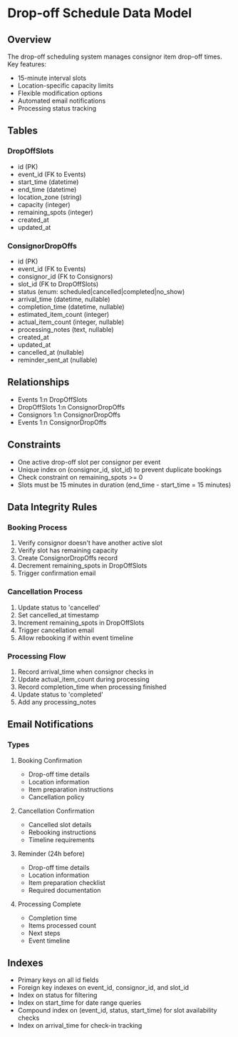 # Drop-off Schedule Data Model

## Overview
The drop-off scheduling system manages consignor item drop-off times. Key features:
- 15-minute interval slots
- Location-specific capacity limits
- Flexible modification options
- Automated email notifications
- Processing status tracking

## Tables

### DropOffSlots
- id (PK)
- event_id (FK to Events)
- start_time (datetime)
- end_time (datetime)
- location_zone (string)
- capacity (integer)
- remaining_spots (integer)
- created_at
- updated_at

### ConsignorDropOffs
- id (PK)
- event_id (FK to Events)
- consignor_id (FK to Consignors)
- slot_id (FK to DropOffSlots)
- status (enum: scheduled|cancelled|completed|no_show)
- arrival_time (datetime, nullable)
- completion_time (datetime, nullable)
- estimated_item_count (integer)
- actual_item_count (integer, nullable)
- processing_notes (text, nullable)
- created_at
- updated_at
- cancelled_at (nullable)
- reminder_sent_at (nullable)

## Relationships
- Events 1:n DropOffSlots
- DropOffSlots 1:n ConsignorDropOffs
- Consignors 1:n ConsignorDropOffs
- Events 1:n ConsignorDropOffs

## Constraints
- One active drop-off slot per consignor per event
- Unique index on (consignor_id, slot_id) to prevent duplicate bookings
- Check constraint on remaining_spots >= 0
- Slots must be 15 minutes in duration (end_time - start_time = 15 minutes)

## Data Integrity Rules

### Booking Process
1. Verify consignor doesn't have another active slot
2. Verify slot has remaining capacity
3. Create ConsignorDropOffs record
4. Decrement remaining_spots in DropOffSlots
5. Trigger confirmation email

### Cancellation Process
1. Update status to 'cancelled'
2. Set cancelled_at timestamp
3. Increment remaining_spots in DropOffSlots
4. Trigger cancellation email
5. Allow rebooking if within event timeline

### Processing Flow
1. Record arrival_time when consignor checks in
2. Update actual_item_count during processing
3. Record completion_time when processing finished
4. Update status to 'completed'
5. Add any processing_notes

## Email Notifications

### Types
1. Booking Confirmation
   - Drop-off time details
   - Location information
   - Item preparation instructions
   - Cancellation policy

2. Cancellation Confirmation
   - Cancelled slot details
   - Rebooking instructions
   - Timeline requirements

3. Reminder (24h before)
   - Drop-off time details
   - Location information
   - Item preparation checklist
   - Required documentation

4. Processing Complete
   - Completion time
   - Items processed count
   - Next steps
   - Event timeline

## Indexes
- Primary keys on all id fields
- Foreign key indexes on event_id, consignor_id, and slot_id
- Index on status for filtering
- Index on start_time for date range queries
- Compound index on (event_id, status, start_time) for slot availability checks
- Index on arrival_time for check-in tracking